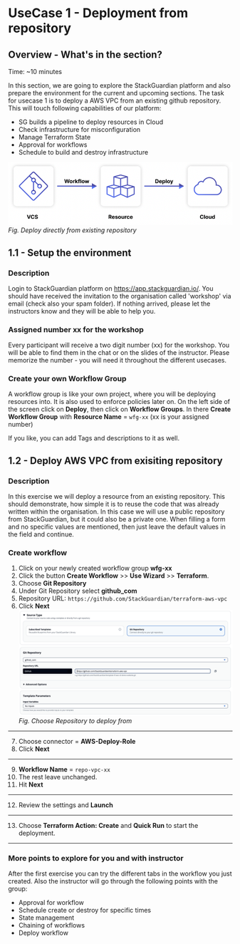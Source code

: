 # UseCase 1 - Deployment from repository

## Overview - What's in the section?
Time: ~10 minutes

In this section, we are going to explore the StackGuardian platform and also prepare the environment for the current and upcoming sections. The task for usecase 1 is to deploy a AWS VPC from an existing github repository. This will touch following capabilities of our platform: 

* SG builds a pipeline to deploy resources in Cloud
* Check infrastructure for misconfiguration
* Manage Terraform State
* Approval for workflows
* Schedule to build and destroy infrastructure


![UseCase 1](image/usecase1.png)
_Fig. Deploy directly from existing repository_

## 1.1 - Setup the environment
### Description
Login to StackGuardian platform on https://app.stackguardian.io/. You should have received the invitation to the organisation called 'workshop' via email (check also your spam folder). 
If nothing arrived, please let the instructors know and they will be able to help you. 

### Assigned number xx for the workshop
Every participant will receive a two digit number (xx) for the workshop. You will be able to find them in the chat or on the slides of the instructor. Please memorize the number - you will need it throughout the different usecases.

### Create your own Workflow Group
A workflow group is like your own project, where you will be deploying resources into. It is also used to enforce policies later on. 
On the left side of the screen click on **Deploy**, then click on **Workflow Groups**. In there **Create Workflow Group** with **Resource Name** = ``wfg-xx`` (xx is your assigned number)

If you like, you can add Tags and descriptions to it as well. 



## 1.2 - Deploy AWS VPC from exisiting repository
### Description
In this exercise we will deploy a resource from an existing repository. This should demonstrate, how simple it is to reuse the code that was already written within the organisation. In this case we will use a public repository from StackGuardian, but it could also be a private one.
When filling a form and no specific values are mentioned, then just leave the default values in the field and continue.

### Create workflow

1. Click on your newly created workflow group **wfg-xx** 
2. Click the button **Create Workflow** >> **Use Wizard** >> **Terraform**.
3. Choose **Git Repository**
4. Under Git Repository select **github_com**
5. Repository URL: ``https://github.com/StackGuardian/terraform-aws-vpc`` 
6. Click **Next**
![Deployfromrepo](image/deployfromrepo.png)
_Fig. Choose Repository to deploy from_
---
7. Choose connector = **AWS-Deploy-Role**
8. Click **Next** 
---
9. **Workflow Name** = ``repo-vpc-xx``
10. The rest leave unchanged.
11. Hit **Next**
---
12. Review the settings and **Launch**
---
13. Choose **Terraform Action: Create** and **Quick Run** to start the deployment.
---



### More points to explore for you and with instructor
After the first exercise you can try the different tabs in the workflow you just created. Also the instructor will go through the following points with the group:

* Approval for workflow
* Schedule create or destroy for specific times
* State management
* Chaining of workflows
* Deploy workflow
